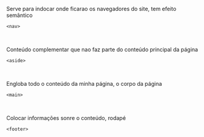 Serve para indocar onde ficarao os navegadores do site, tem efeito semântico
```
<nav>
```
<br>

Conteúdo complementar que nao faz parte do conteúdo principal da página
```
<aside>
```
<br>

Engloba todo o conteúdo da minha página, o corpo da página
```
<main>
```
<br>

Colocar informações sonre o conteúdo, rodapé
```
<footer>
```
<br>
